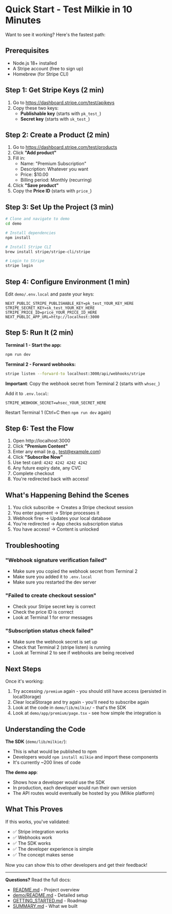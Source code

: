 # Quick Start - Test Milkie in 10 Minutes

Want to see it working? Here's the fastest path:

## Prerequisites
- Node.js 18+ installed
- A Stripe account (free to sign up)
- Homebrew (for Stripe CLI)

## Step 1: Get Stripe Keys (2 min)

1. Go to https://dashboard.stripe.com/test/apikeys
2. Copy these two keys:
   - **Publishable key** (starts with `pk_test_`)
   - **Secret key** (starts with `sk_test_`)

## Step 2: Create a Product (2 min)

1. Go to https://dashboard.stripe.com/test/products
2. Click **"Add product"**
3. Fill in:
   - Name: "Premium Subscription"
   - Description: Whatever you want
   - Price: $10.00
   - Billing period: Monthly (recurring)
4. Click **"Save product"**
5. Copy the **Price ID** (starts with `price_`)

## Step 3: Set Up the Project (3 min)

```bash
# Clone and navigate to demo
cd demo

# Install dependencies
npm install

# Install Stripe CLI
brew install stripe/stripe-cli/stripe

# Login to Stripe
stripe login
```

## Step 4: Configure Environment (1 min)

Edit `demo/.env.local` and paste your keys:

```env
NEXT_PUBLIC_STRIPE_PUBLISHABLE_KEY=pk_test_YOUR_KEY_HERE
STRIPE_SECRET_KEY=sk_test_YOUR_KEY_HERE
STRIPE_PRICE_ID=price_YOUR_PRICE_ID_HERE
NEXT_PUBLIC_APP_URL=http://localhost:3000
```

## Step 5: Run It (2 min)

**Terminal 1 - Start the app:**
```bash
npm run dev
```

**Terminal 2 - Forward webhooks:**
```bash
stripe listen --forward-to localhost:3000/api/webhooks/stripe
```

**Important**: Copy the webhook secret from Terminal 2 (starts with `whsec_`)

Add it to `.env.local`:
```env
STRIPE_WEBHOOK_SECRET=whsec_YOUR_SECRET_HERE
```

Restart Terminal 1 (Ctrl+C then `npm run dev` again)

## Step 6: Test the Flow

1. Open http://localhost:3000
2. Click **"Premium Content"**
3. Enter any email (e.g., test@example.com)
4. Click **"Subscribe Now"**
5. Use test card: `4242 4242 4242 4242`
6. Any future expiry date, any CVC
7. Complete checkout
8. You're redirected back with access!

## What's Happening Behind the Scenes

1. You click subscribe → Creates a Stripe checkout session
2. You enter payment → Stripe processes it
3. Webhook fires → Updates your local database
4. You're redirected → App checks subscription status
5. You have access! → Content is unlocked

## Troubleshooting

### "Webhook signature verification failed"
- Make sure you copied the webhook secret from Terminal 2
- Make sure you added it to `.env.local`
- Make sure you restarted the dev server

### "Failed to create checkout session"
- Check your Stripe secret key is correct
- Check the price ID is correct
- Look at Terminal 1 for error messages

### "Subscription status check failed"
- Make sure the webhook secret is set up
- Check that Terminal 2 (stripe listen) is running
- Look at Terminal 2 to see if webhooks are being received

## Next Steps

Once it's working:
1. Try accessing `/premium` again - you should still have access (persisted in localStorage)
2. Clear localStorage and try again - you'll need to subscribe again
3. Look at the code in `demo/lib/milkie/` - that's the SDK
4. Look at `demo/app/premium/page.tsx` - see how simple the integration is

## Understanding the Code

**The SDK** (`demo/lib/milkie/`):
- This is what would be published to npm
- Developers would `npm install milkie` and import these components
- It's currently ~200 lines of code

**The demo app**:
- Shows how a developer would use the SDK
- In production, each developer would run their own version
- The API routes would eventually be hosted by you (Milkie platform)

## What This Proves

If this works, you've validated:
- ✅ Stripe integration works
- ✅ Webhooks work
- ✅ The SDK works
- ✅ The developer experience is simple
- ✅ The concept makes sense

Now you can show this to other developers and get their feedback!

---

**Questions?** Read the full docs:
- [README.md](README.md) - Project overview
- [demo/README.md](demo/README.md) - Detailed setup
- [GETTING_STARTED.md](GETTING_STARTED.md) - Roadmap
- [SUMMARY.md](SUMMARY.md) - What we built
